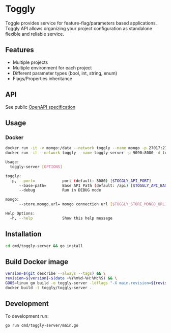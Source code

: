 # Toggly

Toggle provides service for feature-flag/parameters based applications.
Toggly API allows organizing your project configuration as standalone flexible and reliable service.

## Features

- Multiple projects
- Multiple environment for each project
- Different parameter types (bool, int, string, enum)
- Flags/Properties inheritance

## API

See public [OpenAPI specification](https://app.swaggerhub.com/apis-docs/Toggly/Core/1.0.0)

## Usage

### Docker

```bash
docker run -it -v mongo:/data --network toggly --name mongo -p 27017:27017 -d mongo
docker run -it --network toggly --name toggly-server -p 9090:8080 -d toggly/toggly-server --store.mongo.url=mongodb://mongo:27017/toggly
```

```bash
Usage:
  toggly-server [OPTIONS]

toggly:
  -p, --port=            port (default: 8080) [$TOGGLY_API_PORT]
      --base-path=       Base API Path (default: /api) [$TOGGLY_API_BASE_PATH]
      --debug            Run in DEBUG mode

mongo:
      --store.mongo.url= mongo connection url [$TOGGLY_STORE_MONGO_URL]

Help Options:
  -h, --help             Show this help message
```

## Installation

```bash
cd cmd/toggly-server && go install
```

## Build Docker image

```bash
version=$(git describe --always --tags) && \
revision=${version}-$(date +%Y%m%d-%H:%M:%S) && \
GOOS=linux go build -o toggly-server -ldflags "-X main.revision=${revision} -s -w" ./cmd/toggly-server
docker build -t toggly/toggly-server .
```

## Development

To development run:

```bash
go run cmd/toggly-server/main.go
```
